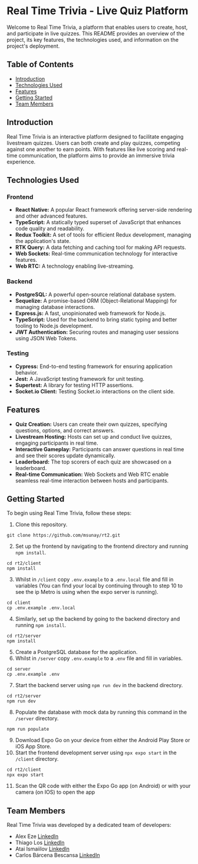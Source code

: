 # Real Time Trivia - Live Quiz Platform

Welcome to Real Time Trivia, a platform that enables users to create, host, and participate in live quizzes. This README provides an overview of the project, its key features, the technologies used, and information on the project's deployment.

## Table of Contents

- [Introduction](#introduction)
- [Technologies Used](#technologies-used)
- [Features](#features)
- [Getting Started](#getting-started)
- [Team Members](#team-members)

## Introduction

Real Time Trivia is an interactive platform designed to facilitate engaging livestream quizzes. Users can both create and play quizzes, competing against one another to earn points. With features like live scoring and real-time communication, the platform aims to provide an immersive trivia experience.

## Technologies Used

### Frontend

- **React Native:** A popular React framework offering server-side rendering and other advanced features.
- **TypeScript:** A statically typed superset of JavaScript that enhances code quality and readability.
- **Redux Toolkit:** A set of tools for efficient Redux development, managing the application's state.
- **RTK Query:** A data fetching and caching tool for making API requests.
- **Web Sockets:** Real-time communication technology for interactive features.
- **Web RTC:** A technology enabling live-streaming.

### Backend

- **PostgreSQL:** A powerful open-source relational database system.
- **Sequelize:** A promise-based ORM (Object-Relational Mapping) for managing database interactions.
- **Express.js:** A fast, unopinionated web framework for Node.js.
- **TypeScript:** Used for the backend to bring static typing and better tooling to Node.js development.
- **JWT Authentication:** Securing routes and managing user sessions using JSON Web Tokens.

### Testing

- **Cypress:** End-to-end testing framework for ensuring application behavior.
- **Jest:** A JavaScript testing framework for unit testing.
- **Supertest:** A library for testing HTTP assertions.
- **Socket.io Client:** Testing Socket.io interactions on the client side.

## Features

- **Quiz Creation:** Users can create their own quizzes, specifying questions, options, and correct answers.
- **Livestream Hosting:** Hosts can set up and conduct live quizzes, engaging participants in real time.
- **Interactive Gameplay:** Participants can answer questions in real time and see their scores update dynamically.
- **Leaderboard:** The top scorers of each quiz are showcased on a leaderboard.
- **Real-time Communication:** Web Sockets and Web RTC enable seamless real-time interaction between hosts and participants.

## Getting Started

To begin using Real Time Trivia, follow these steps:

1. Clone this repository.

```
git clone https://github.com/msunay/rt2.git
```

2. Set up the frontend by navigating to the frontend directory and running `npm install`.

```
cd rt2/client
npm install
```
3. Whilst in `/client` copy `.env.example` to a `.env.local` file and fill in variables (You can find your local by continuing through to step 10 to see the ip Metro is using when the expo server is running).

```
cd client
cp .env.example .env.local
```
4. Similarly, set up the backend by going to the backend directory and running `npm install`.

```
cd rt2/server
npm install
```

5. Create a PostgreSQL database for the application.
6. Whilst in `/server` copy `.env.example` to a `.env` file and fill in variables.

```
cd server
cp .env.example .env
```
7. Start the backend server using `npm run dev` in the backend directory.

```
cd rt2/server
npm run dev
```

8. Populate the database with mock data by running this command in the `/server` directory.

```
npm run populate
```
9. Download Expo Go on your device from either the Android Play Store or iOS App Store.
10. Start the frontend development server using `npx expo start` in the `/client` directory.

```
cd rt2/client
npx expo start
```

11. Scan the QR code with either the Expo Go app (on Android) or with your camera (on IOS) to open the app


## Team Members

Real Time Trivia was developed by a dedicated team of developers:

- Alex Eze [LinkedIn](https://www.linkedin.com/in/alex-eze-dev/)
- Thiago Los [LinkedIn](https://www.linkedin.com/in/thiagolos/)
- Atai Ismaiilov [LinkedIn](https://www.linkedin.com/in/atai-ismaiilov-185a0b1a8/)
- Carlos Bárcena Bescansa [LinkedIn](https://www.linkedin.com/in/carlos-b%C3%A1rcena-bescansa-b0768ab3/)
